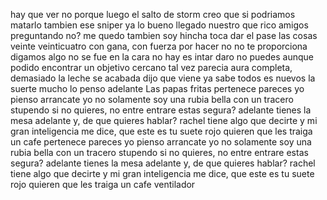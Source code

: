 hay que ver
no porque luego el salto de storm
creo que si podriamos matarlo tambien ese sniper
ya lo bueno
llegado nuestro
que rico amigos
preguntando no?
me quedo tambien
soy hincha
toca dar el pase
las cosas
veinte veinticuatro 
con gana, con fuerza
por hacer
no no te proporciona digamos algo no se fue en la cara
no hay es intar daro no puedes
aunque podido encontrar un objetivo cercano tal vez
parecia
aura completa, demasiado
la leche se acabada
dijo
que viene
ya sabe
todos es nuevos
la suerte
mucho lo penso
adelante
Las papas fritas
pertenece
pareces
yo pienso
arrancate
yo no solamente soy una rubia bella con un tracero stupendo
si no quieres, no entre
entrare
estas segura?
adelante
tienes la mesa adelante
y, de que quieres hablar?
rachel tiene algo que decirte y mi gran inteligencia me dice, que este es tu suete rojo
quieren que les traiga un cafe
pertenece
pareces
yo pienso
arrancate
yo no solamente soy una rubia bella con un tracero stupendo
si no quieres, no entre
entrare
estas segura?
adelante
tienes la mesa adelante
y, de que quieres hablar?
rachel tiene algo que decirte y mi gran inteligencia me dice, que este es tu suete rojo
quieren que les traiga un cafe
ventilador
